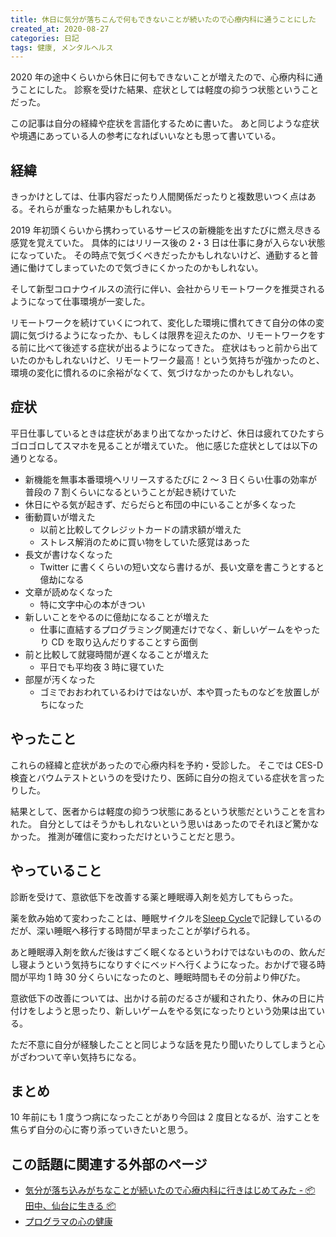 ```yaml
---
title: 休日に気分が落ちこんで何もできないことが続いたので心療内科に通うことにした
created_at: 2020-08-27
categories: 日記
tags: 健康, メンタルヘルス
---
```


2020 年の途中くらいから休日に何もできないことが増えたので、心療内科に通うことにした。
診察を受けた結果、症状としては軽度の抑うつ状態ということだった。

この記事は自分の経緯や症状を言語化するために書いた。
あと同じような症状や境遇にあっている人の参考になればいいなとも思って書いている。

## 経緯

きっかけとしては、仕事内容だったり人間関係だったりと複数思いつく点はある。それらが重なった結果かもしれない。

2019 年初頭くらいから携わっているサービスの新機能を出すたびに燃え尽きる感覚を覚えていた。
具体的にはリリース後の 2・3 日は仕事に身が入らない状態になっていた。
その時点で気づくべきだったかもしれないけど、通勤すると普通に働けてしまっていたので気づきにくかったのかもしれない。

そして新型コロナウイルスの流行に伴い、会社からリモートワークを推奨されるようになって仕事環境が一変した。

リモートワークを続けていくにつれて、変化した環境に慣れてきて自分の体の変調に気づけるようになったか、もしくは限界を迎えたのか、リモートワークをする前に比べて後述する症状が出るようになってきた。
症状はもっと前から出ていたのかもしれないけど、リモートワーク最高！という気持ちが強かったのと、環境の変化に慣れるのに余裕がなくて、気づけなかったのかもしれない。

## 症状

平日仕事しているときは症状があまり出てなかったけど、休日は疲れてひたすらゴロゴロしてスマホを見ることが増えていた。
他に感じた症状としては以下の通りとなる。

- 新機能を無事本番環境へリリースするたびに 2 ～ 3 日くらい仕事の効率が普段の 7 割くらいになるということが起き続けていた
- 休日にやる気が起きず、だらだらと布団の中にいることが多くなった
- 衝動買いが増えた
  - 以前と比較してクレジットカードの請求額が増えた
  - ストレス解消のために買い物をしていた感覚はあった
- 長文が書けなくなった
  - Twitter に書くくらいの短い文なら書けるが、長い文章を書こうとすると億劫になる
- 文章が読めなくなった
  - 特に文字中心の本がきつい
- 新しいことをやるのに億劫になることが増えた
  - 仕事に直結するプログラミング関連だけでなく、新しいゲームをやったり CD を取り込んだりすることすら面倒
- 前と比較して就寝時間が遅くなることが増えた
  - 平日でも平均夜 3 時に寝ていた
- 部屋が汚くなった
  - ゴミでおおわれているわけではないが、本や買ったものなどを放置しがちになった

## やったこと

これらの経緯と症状があったので心療内科を予約・受診した。
そこでは CES-D 検査とバウムテストというのを受けたり、医師に自分の抱えている症状を言ったりした。

結果として、医者からは軽度の抑うつ状態にあるという状態だということを言われた。
自分としてはそうかもしれないという思いはあったのでそれほど驚かなかった。
推測が確信に変わっただけということだと思う。

## やっていること

診断を受けて、意欲低下を改善する薬と睡眠導入剤を処方してもらった。

薬を飲み始めて変わったことは、睡眠サイクルを[‎Sleep Cycle](https://apps.apple.com/jp/app/sleep-cycle-%E3%82%B9%E3%83%9E%E3%83%BC%E3%83%88%E3%82%A2%E3%83%A9%E3%83%BC%E3%83%A0%E7%9B%AE%E8%A6%9A%E3%81%BE%E3%81%97%E6%99%82%E8%A8%88/id320606217)で記録しているのだが、深い睡眠へ移行する時間が早まったことが挙げられる。

あと睡眠導入剤を飲んだ後はすごく眠くなるというわけではないものの、飲んだし寝ようという気持ちになりすぐにベッドへ行くようになった。おかげで寝る時間が平均 1 時 30 分くらいになったのと、睡眠時間もその分前より伸びた。

意欲低下の改善については、出かける前のだるさが緩和されたり、休みの日に片付けをしようと思ったり、新しいゲームをやる気になったりという効果は出ている。

ただ不意に自分が経験したことと同じような話を見たり聞いたりしてしまうと心がざわついて辛い気持ちになる。

## まとめ

10 年前にも 1 度うつ病になったことがあり今回は 2 度目となるが、治すことを焦らず自分の心に寄り添っていきたいと思う。

## この話題に関連する外部のページ

- [気分が落ち込みがちなことが続いたので心療内科に行きはじめてみた \- 📦 田中、仙台に生きる 📦](http://tanakalivesinsendai.hatenablog.com/entry/2020/03/12/210257)
- [プログラマの心の健康](http://www.hyuki.com/kokoro/)
